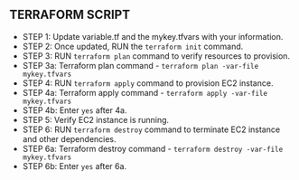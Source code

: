 ## TERRAFORM SCRIPT
* STEP 1: Update variable.tf and the mykey.tfvars with your information.
* STEP 2: Once updated, RUN the ```terraform init``` command.
* STEP 3: RUN ```terraform plan``` command to verify resources to provision.
* STEP 3a: Terraform plan command - ```terraform plan -var-file mykey.tfvars```
* STEP 4: RUN ```terraform apply``` command to provision EC2 instance.
* STEP 4a: Terraform apply command - ```terraform apply -var-file mykey.tfvars```
* STEP 4b: Enter ```yes``` after 4a.
* STEP 5: Verify EC2 instance is running.
* STEP 6: RUN ```terraform destroy``` command to terminate EC2 instance and other dependencies.
* STEP 6a: Terraform destroy command - ```terraform destroy -var-file mykey.tfvars```
* STEP 6b: Enter ```yes``` after 6a.

